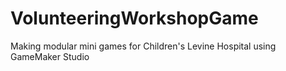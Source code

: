 # VolunteeringWorkshopGame
Making modular mini games for Children's Levine Hospital using GameMaker Studio
